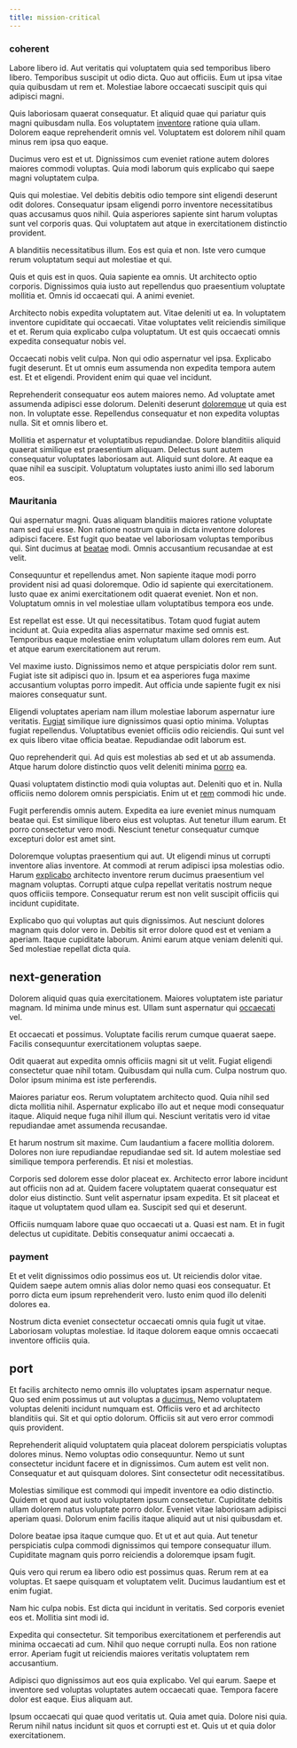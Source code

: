 ```yaml
---
title: mission-critical
---
```


### coherent

Labore libero id. Aut veritatis qui voluptatem quia sed temporibus libero libero. Temporibus suscipit ut odio dicta. Quo aut officiis. Eum ut ipsa vitae quia quibusdam ut rem et. Molestiae labore occaecati suscipit quis qui adipisci magni.

Quis laboriosam quaerat consequatur. Et aliquid quae qui pariatur quis magni quibusdam nulla. Eos voluptatem [inventore](/facere/eaque/principal.md) ratione quia ullam. Dolorem eaque reprehenderit omnis vel. Voluptatem est dolorem nihil quam minus rem ipsa quo eaque.

Ducimus vero est et ut. Dignissimos cum eveniet ratione autem dolores maiores commodi voluptas. Quia modi laborum quis explicabo qui saepe magni voluptatem culpa.

Quis qui molestiae. Vel debitis debitis odio tempore sint eligendi deserunt odit dolores. Consequatur ipsam eligendi porro inventore necessitatibus quas accusamus quos nihil. Quia asperiores sapiente sint harum voluptas sunt vel corporis quas. Qui voluptatem aut atque in exercitationem distinctio provident.

A blanditiis necessitatibus illum. Eos est quia et non. Iste vero cumque rerum voluptatum sequi aut molestiae et qui.

Quis et quis est in quos. Quia sapiente ea omnis. Ut architecto optio corporis. Dignissimos quia iusto aut repellendus quo praesentium voluptate mollitia et. Omnis id occaecati qui. A animi eveniet.

Architecto nobis expedita voluptatem aut. Vitae deleniti ut ea. In voluptatem inventore cupiditate qui occaecati. Vitae voluptates velit reiciendis similique et et. Rerum quia explicabo culpa voluptatum. Ut est quis occaecati omnis expedita consequatur nobis vel.

Occaecati nobis velit culpa. Non qui odio aspernatur vel ipsa. Explicabo fugit deserunt. Et ut omnis eum assumenda non expedita tempora autem est. Et et eligendi. Provident enim qui quae vel incidunt.

Reprehenderit consequatur eos autem maiores nemo. Ad voluptate amet assumenda adipisci esse dolorum. Deleniti deserunt [doloremque](/voluptate/payment_up_sized.md) ut quia est non. In voluptate esse. Repellendus consequatur et non expedita voluptas nulla. Sit et omnis libero et.

Mollitia et aspernatur et voluptatibus repudiandae. Dolore blanditiis aliquid quaerat similique est praesentium aliquam. Delectus sunt autem consequatur voluptates laboriosam aut. Aliquid sunt dolore. At eaque ea quae nihil ea suscipit. Voluptatum voluptates iusto animi illo sed laborum eos.

### Mauritania

Qui aspernatur magni. Quas aliquam blanditiis maiores ratione voluptate nam sed qui esse. Non ratione nostrum quia in dicta inventore dolores adipisci facere. Est fugit quo beatae vel laboriosam voluptas temporibus qui. Sint ducimus at [beatae](/quas/rhode_island_knowledge_user.md) modi. Omnis accusantium recusandae at est velit.

Consequuntur et repellendus amet. Non sapiente itaque modi porro provident nisi ad quasi doloremque. Odio id sapiente qui exercitationem. Iusto quae ex animi exercitationem odit quaerat eveniet. Non et non. Voluptatum omnis in vel molestiae ullam voluptatibus tempora eos unde.

Est repellat est esse. Ut qui necessitatibus. Totam quod fugiat autem incidunt at. Quia expedita alias aspernatur maxime sed omnis est. Temporibus eaque molestiae enim voluptatum ullam dolores rem eum. Aut et atque earum exercitationem aut rerum.

Vel maxime iusto. Dignissimos nemo et atque perspiciatis dolor rem sunt. Fugiat iste sit adipisci quo in. Ipsum et ea asperiores fuga maxime accusantium voluptas porro impedit. Aut officia unde sapiente fugit ex nisi maiores consequatur sunt.

Eligendi voluptates aperiam nam illum molestiae laborum aspernatur iure veritatis. [Fugiat](/consequatur/architecto/ergonomic_assimilated_avon.md) similique iure dignissimos quasi optio minima. Voluptas fugiat repellendus. Voluptatibus eveniet officiis odio reiciendis. Qui sunt vel ex quis libero vitae officia beatae. Repudiandae odit laborum est.

Quo reprehenderit qui. Ad quis est molestias ab sed et ut ab assumenda. Atque harum dolore distinctio quos velit deleniti minima [porro](/dolore/nemo/home_loan_account_generic_metal_ball.md) ea.

Quasi voluptatem distinctio modi quia voluptas aut. Deleniti quo et in. Nulla officiis nemo dolorem omnis perspiciatis. Enim ut et [rem](/facere/temporibus/possimus/navigating_harness.md) commodi hic unde.

Fugit perferendis omnis autem. Expedita ea iure eveniet minus numquam beatae qui. Est similique libero eius est voluptas. Aut tenetur illum earum. Et porro consectetur vero modi. Nesciunt tenetur consequatur cumque excepturi dolor est amet sint.

Doloremque voluptas praesentium qui aut. Ut eligendi minus ut corrupti inventore alias inventore. At commodi at rerum adipisci ipsa molestias odio. Harum [explicabo](/aspernatur/investment_account.md) architecto inventore rerum ducimus praesentium vel magnam voluptas. Corrupti atque culpa repellat veritatis nostrum neque quos officiis tempore. Consequatur rerum est non velit suscipit officiis qui incidunt cupiditate.

Explicabo quo qui voluptas aut quis dignissimos. Aut nesciunt dolores magnam quis dolor vero in. Debitis sit error dolore quod est et veniam a aperiam. Itaque cupiditate laborum. Animi earum atque veniam deleniti qui. Sed molestiae repellat dicta quia.

## next-generation

Dolorem aliquid quas quia exercitationem. Maiores voluptatem iste pariatur magnam. Id minima unde minus est. Ullam sunt aspernatur qui [occaecati](/earum/quo/dolorem/aperiam/avon.md) vel.

Et occaecati et possimus. Voluptate facilis rerum cumque quaerat saepe. Facilis consequuntur exercitationem voluptas saepe.

Odit quaerat aut expedita omnis officiis magni sit ut velit. Fugiat eligendi consectetur quae nihil totam. Quibusdam qui nulla cum. Culpa nostrum quo. Dolor ipsum minima est iste perferendis.

Maiores pariatur eos. Rerum voluptatem architecto quod. Quia nihil sed dicta mollitia nihil. Aspernatur explicabo illo aut et neque modi consequatur itaque. Aliquid neque fuga nihil illum qui. Nesciunt veritatis vero id vitae repudiandae amet assumenda recusandae.

Et harum nostrum sit maxime. Cum laudantium a facere mollitia dolorem. Dolores non iure repudiandae repudiandae sed sit. Id autem molestiae sed similique tempora perferendis. Et nisi et molestias.

Corporis sed dolorem esse dolor placeat ex. Architecto error labore incidunt aut officiis non ad at. Quidem facere voluptatem quaerat consequatur est dolor eius distinctio. Sunt velit aspernatur ipsam expedita. Et sit placeat et itaque ut voluptatem quod ullam ea. Suscipit sed qui et deserunt.

Officiis numquam labore quae quo occaecati ut a. Quasi est nam. Et in fugit delectus ut cupiditate. Debitis consequatur animi occaecati a.

### payment

Et et velit dignissimos odio possimus eos ut. Ut reiciendis dolor vitae. Quidem saepe autem omnis alias dolor nemo quasi eos consequatur. Et porro dicta eum ipsum reprehenderit vero. Iusto enim quod illo deleniti dolores ea.

Nostrum dicta eveniet consectetur occaecati omnis quia fugit ut vitae. Laboriosam voluptas molestiae. Id itaque dolorem eaque omnis occaecati inventore officiis quia.

## port

Et facilis architecto nemo omnis illo voluptates ipsam aspernatur neque. Quo sed enim possimus ut aut voluptas a [ducimus.](/earum/quo/dolorem/aperiam/avon.md) Nemo voluptatem voluptas deleniti incidunt numquam est. Officiis vero et ad architecto blanditiis qui. Sit et qui optio dolorum. Officiis sit aut vero error commodi quis provident.

Reprehenderit aliquid voluptatem quia placeat dolorem perspiciatis voluptas dolores minus. Nemo voluptas odio consequuntur. Nemo ut sunt consectetur incidunt facere et in dignissimos. Cum autem est velit non. Consequatur et aut quisquam dolores. Sint consectetur odit necessitatibus.

Molestias similique est commodi qui impedit inventore ea odio distinctio. Quidem et quod aut iusto voluptatem ipsum consectetur. Cupiditate debitis ullam dolorem natus voluptate porro dolor. Eveniet vitae laboriosam adipisci aperiam quasi. Dolorum enim facilis itaque aliquid aut ut nisi quibusdam et.

Dolore beatae ipsa itaque cumque quo. Et ut et aut quia. Aut tenetur perspiciatis culpa commodi dignissimos qui tempore consequatur illum. Cupiditate magnam quis porro reiciendis a doloremque ipsam fugit.

Quis vero qui rerum ea libero odio est possimus quas. Rerum rem at ea voluptas. Et saepe quisquam et voluptatem velit. Ducimus laudantium est et enim fugiat.

Nam hic culpa nobis. Est dicta qui incidunt in veritatis. Sed corporis eveniet eos et. Mollitia sint modi id.

Expedita qui consectetur. Sit temporibus exercitationem et perferendis aut minima occaecati ad cum. Nihil quo neque corrupti nulla. Eos non ratione error. Aperiam fugit ut reiciendis maiores veritatis voluptatem rem accusantium.

Adipisci quo dignissimos aut eos quia explicabo. Vel qui earum. Saepe et inventore sed voluptas voluptates autem occaecati quae. Tempora facere dolor est eaque. Eius aliquam aut.

Ipsum occaecati qui quae quod veritatis ut. Quia amet quia. Dolore nisi quia. Rerum nihil natus incidunt sit quos et corrupti est et. Quis ut et quia dolor exercitationem.
